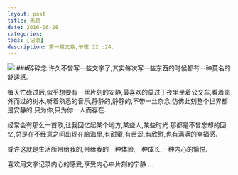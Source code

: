 ```yaml
---
layout: post
title: 无题
date: 2016-06-28
categories: 
tags: [记录]
description: 第一篇文章,午夜 22 :24.
---
```


![](http://upload-images.jianshu.io/upload_images/2365004-00a60c58cd571030.jpg?imageMogr2/auto-orient/strip%7CimageView2/2/w/1240)
###碎碎念
许久不曾写一些文字了,其实每次写一些东西的时候都有一种莫名的舒适感.

每天忙碌过后,似乎想要有一丝片刻的安静,最喜欢的莫过于夜里坐着公交车,看着窗外而过的树木,听着熟悉的音乐,静静的,静静的,不带一丝杂念,仿佛此刻整个世界都是安静的,只为你,只为你一人而存在.

经常会有那么一首歌,让我回忆起某个地方,某些人,某些时光.那都是不曾忘却的回忆,总是在不经意之间出现在脑海里,有甜蜜,有苦涩,有欣慰,也有满满的幸福感.

或许这就是生活所带给我的,带给我的一种体验,一种成长,一种内心的愉悦.

喜欢用文字记录内心的感受,享受内心中片刻的宁静....














